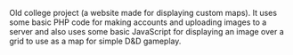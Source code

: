 Old college project (a website made for displaying custom maps). It uses some basic PHP code for making accounts and uploading images to a server and also uses some basic JavaScript for displaying an image over a grid to use as a map for simple D&D gameplay.

